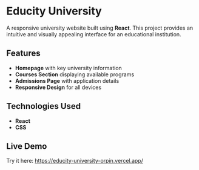 # Educity University

A responsive university website built using **React**. This project provides an intuitive and visually appealing interface for an educational institution.

## Features

- **Homepage** with key university information  
- **Courses Section** displaying available programs  
- **Admissions Page** with application details  
- **Responsive Design** for all devices  

## Technologies Used

- **React**  
- **CSS**  

## Live Demo

Try it here: https://educity-university-orpin.vercel.app/
